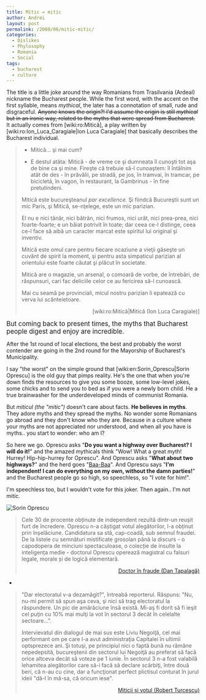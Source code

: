 ```yaml
---
title: Mític = mitíc
author: Andrei
layout: post
permalink: /2008/06/mitic-mitic/
categories:
  - Dislikes
  - Phylosophy
  - Romania
  - Social
tags:
  - bucharest
  - culture
---
```

The title is a little joke around the way Romanians from Trasilvania (Ardeal) nickname the Bucharest people. While the first word, with the accent on the first syllable, means *mythical*, the later has a connotation of small, rude and disgraceful. <span style="text-decoration: line-through;">Anyone knows the origin?! I'd assume the origin is still <em>mythical</em> but in an ironic way, related to the myths that were spread from Bucharest.</span> It actually comes from [wiki:ro:Mitică], a play written by [wiki:ro:Ion\_Luca\_Caragiale|Ion Luca Caragiale] that basically describes the Bucharest individual.

> - Mitică... şi mai cum?
> 
> - E destul atâta: Mitică - de vreme ce şi dumneata îl cunoşti tot aşa de bine ca şi mine. Fireşte că trebuie să-l cunoaştem: îl întâlnim atât de des - în prăvălii, pe stradă, pe jos, în tramvai, în tramcar, pe bicicletă, în vagon, în restaurant, la Gambrinus - în fine pretutindeni.
> 
> Mitică este bucureşteanul *par excellence.* Şi fiindcă Bucureştii sunt un mic Paris, şi Mitică, se-nţelege, este un mic parizian.
> 
> El nu e nici tânăr, nici bătrân, nici frumos, nici urât, nici prea-prea, nici foarte-foarte; e un băiat potrivit în toate; dar ceea ce-l distinge, ceea ce-l face să aibă un caracter marcat este spiritul lui original şi inventiv.
> 
> Mitică este omul care pentru fiecare ocaziune a vieţii găseşte un cuvânt de spirit la moment, şi pentru asta simpaticul parizian al orientului este foarte căutat şi plăcut în societate.
> 
> Mitică are o magazie, un arsenal, o comoară de vorbe, de întrebări, de răspunsuri, cari fac deliciile celor ce au fericirea să-l cunoască.
> 
> Mai cu seamă pe provinciali, micul nostru parizian îi epatează cu verva lui scânteietoare.
> 
> <p style="text-align: right;">
>   [wiki:ro:Mitică|Mitică (Ion Luca Caragiale)]
> </p>

<big>But coming back to present times, the myths that Bucharest people digest and enjoy are incredible.</big>

After the 1st round of local elections, the best and probably the worst contender are going in the 2nd round for the Mayorship of Bucharest's Municipality.

I say "the worst" on the simple ground that [wiki:en:Sorin_Oprescu|Sorin Oprescu] is the old guy that pimps reality. He's the one that when you're down finds the resources to give you some booze, some low-level jokes, some chicks and to send you to bed as if you were a newly born child. He a true brainwasher for the underdeveloped minds of communist Romania.



But *miticul *(the "mitíc")** doesn't care about facts. **He believes in myths**. They adore myths and they spread the myths. No wonder some Romanians go abroad and they don't know who they are. Because in a culture where your myths are not appreciated nor understood, and when all you have is myths.. you start to wonder: who am I?

So here we go. Oprescu asks "**Do you want a highway over Bucharest? I will do it!**" and the amazed mythicals think "Wow! What a great myth! Hurrey! Hip-hip-hurrey for Oprescu". And Oprescu asks "**What about two highways?**" and the herd goes "[Baa-Baa][1]". And Oprescu says "**I'm independent! I can do everything on my own, without the damn parties!**" and the Bucharest people go so high, so speechless, so "I vote for him!".

I'm speechless too, but I wouldn't vote for this joker. Then again.. I'm not mitíc.

<img class="aligncenter" src="http://media2.gruprc.ro/photo/thumbs/450_500/052008/76bceab561ee91140fe920c2ab8b0d83.jpg" alt="Sorin Oprescu" />

> Cele 30 de procente obținute de independent rezultă dintr-un reușit furt de încredere. Oprescu n-a câștigat votul alegătorilor, l-a obținut prin înșelăciune. Candidatura sa stă, cap-coadă, sub semnul fraudei. De la listele cu semnături mistificate grosolan până la discurs - o capodopera de minciuni spectaculoase, o colecție de insulte la inteligența medie - doctorul Oprescu operează magistral cu falsuri legale, morale și de logică elementară.
> 
> <p style="text-align: right;">
>   <a href="http://www.hotnews.ro/stiri-opinii-3164442-doctor-fraude.htm">Doctor în fraude (Dan Tapalagă)</a>
> </p>

-

> "Dar electoratul v-a dezamăgit?", întreabă reporterul. Răspuns: "Nu, nu-mi permit să spun aşa ceva, şi nici să trag electoratul la răspundere. Un pic de amărăciune însă există. Mi-aş fi dorit să fi ieşit cel puţin cu 10% mai mulţi la vot în sectorul 3 decât în celelalte sectoare...".
> 
> Intervievatul din dialogul de mai sus este Liviu Negoiţă, cel mai performant om pe care l-a avut administraţia Capitalei în ultimii optsprezece ani. Şi totuşi, pe principiul nici o faptă bună nu rămâne nepedepsită, bucureştenii din sectorul lui Negoiţă au preferat să facă orice altceva decât să voteze pe 1 iunie. În sectorul 3 n-a fost valabilă lehamitea alegătorilor care să-i facă să declare scârbiţi, între două beri, că n-au cu cine, dar a funcţionat perfect plictisul conturat în jurul ideii "dă-l în mă-sa, că oricum iese".
> 
> <p style="text-align: right;">
>   <a href="http://cotidianul.ro/miticii_si_votul-47601.html">Miticii și votul (Robert Turcescu)</a>
> </p>

 [1]: http://www.kiddyhouse.com/Farm/sheep.wav
